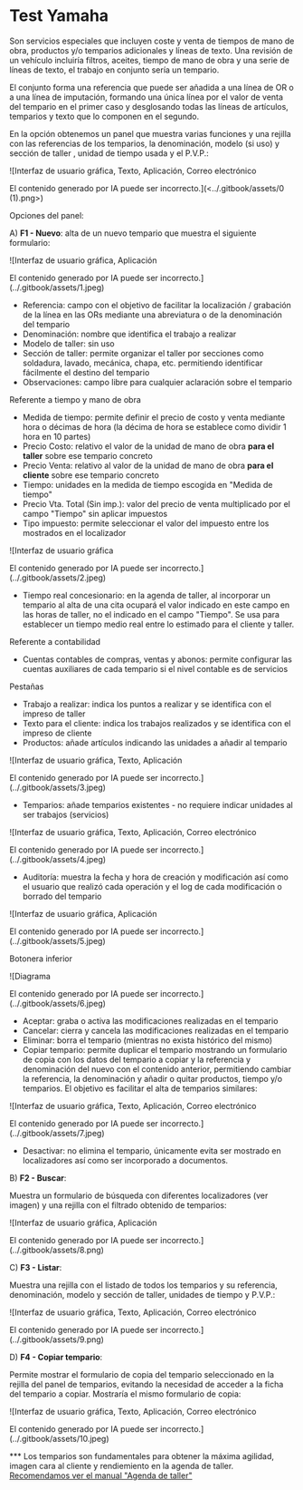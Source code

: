 # Test Yamaha

Son servicios especiales que incluyen coste y venta de tiempos de mano de obra, productos y/o temparios adicionales y líneas de texto. Una revisión de un vehículo incluiría filtros, aceites, tiempo de mano de obra y una serie de líneas de texto, el trabajo en conjunto sería un tempario.

El conjunto forma una referencia que puede ser añadida a una línea de OR o a una línea de imputación, formando una única línea por el valor de venta del tempario en el primer caso y desglosando todas las líneas de artículos, temparios y texto que lo componen en el segundo.

En la opción obtenemos un panel que muestra varias funciones y una rejilla con las referencias de los temparios, la denominación, modelo (si uso) y sección de taller , unidad de tiempo usada y el P.V.P.:

![Interfaz de usuario gráfica, Texto, Aplicación, Correo electrónico

El contenido generado por IA puede ser incorrecto.](<../.gitbook/assets/0 (1).png>)

Opciones del panel:

A) **F1 - Nuevo**: alta de un nuevo tempario que muestra el siguiente formulario:

![Interfaz de usuario gráfica, Aplicación

El contenido generado por IA puede ser incorrecto.](../.gitbook/assets/1.jpeg)

* Referencia: campo con el objetivo de facilitar la localización / grabación de la línea en las ORs mediante una abreviatura o de la denominación del tempario
* Denominación: nombre que identifica el trabajo a realizar
* Modelo de taller: sin uso
* Sección de taller: permite organizar el taller por secciones como soldadura, lavado, mecánica, chapa, etc. permitiendo identificar fácilmente el destino del tempario
* Observaciones: campo libre para cualquier aclaración sobre el tempario

Referente a tiempo y mano de obra

* Medida de tiempo: permite definir el precio de costo y venta mediante hora o décimas de hora (la décima de hora se establece como dividir 1 hora en 10 partes)
* Precio Costo: relativo el valor de la unidad de mano de obra **para el taller** sobre ese tempario concreto
* Precio Venta: relativo al valor de la unidad de mano de obra **para el cliente** sobre ese tempario concreto
* Tiempo: unidades en la medida de tiempo escogida en "Medida de tiempo"
* Precio Vta. Total (Sin imp.): valor del precio de venta multiplicado por el campo "Tiempo" sin aplicar impuestos
* Tipo impuesto: permite seleccionar el valor del impuesto entre los mostrados en el localizador

![Interfaz de usuario gráfica

El contenido generado por IA puede ser incorrecto.](../.gitbook/assets/2.jpeg)

* Tiempo real concesionario: en la agenda de taller, al incorporar un tempario al alta de una cita ocupará el valor indicado en este campo en las horas de taller, no el indicado en el campo "Tiempo". Se usa para establecer un tiempo medio real entre lo estimado para el cliente y taller.

Referente a contabilidad

* Cuentas contables de compras, ventas y abonos: permite configurar las cuentas auxiliares de cada tempario si el nivel contable es de servicios

Pestañas

* Trabajo a realizar: indica los puntos a realizar y se identifica con el impreso de taller
* Texto para el cliente: indica los trabajos realizados y se identifica con el impreso de cliente
* Productos: añade artículos indicando las unidades a añadir al tempario

![Interfaz de usuario gráfica, Texto, Aplicación

El contenido generado por IA puede ser incorrecto.](../.gitbook/assets/3.jpeg)

* Temparios: añade temparios existentes - no requiere indicar unidades al ser trabajos (servicios)

![Interfaz de usuario gráfica, Texto, Aplicación, Correo electrónico

El contenido generado por IA puede ser incorrecto.](../.gitbook/assets/4.jpeg)

* Auditoría: muestra la fecha y hora de creación y modificación así como el usuario que realizó cada operación y el log de cada modificación o borrado del tempario

![Interfaz de usuario gráfica, Aplicación

El contenido generado por IA puede ser incorrecto.](../.gitbook/assets/5.jpeg)

Botonera inferior

![Diagrama

El contenido generado por IA puede ser incorrecto.](../.gitbook/assets/6.jpeg)

* Aceptar: graba o activa las modificaciones realizadas en el tempario
* Cancelar: cierra y cancela las modificaciones realizadas en el tempario
* Eliminar: borra el tempario (mientras no exista histórico del mismo)
* Copiar tempario: permite duplicar el tempario mostrando un formulario de copia con los datos del tempario a copiar y la referencia y denominación del nuevo con el contenido anterior, permitiendo cambiar la referencia, la denominación y añadir o quitar productos, tiempo y/o temparios. El objetivo es facilitar el alta de temparios similares:

![Interfaz de usuario gráfica, Texto, Aplicación, Correo electrónico

El contenido generado por IA puede ser incorrecto.](../.gitbook/assets/7.jpeg)

* Desactivar: no elimina el tempario, únicamente evita ser mostrado en localizadores así como ser incorporado a documentos.

B) **F2 - Buscar**:

Muestra un formulario de búsqueda con diferentes localizadores (ver imagen) y una rejilla con el filtrado obtenido de temparios:

![Interfaz de usuario gráfica, Aplicación

El contenido generado por IA puede ser incorrecto.](../.gitbook/assets/8.png)

C) **F3 - Listar**:

Muestra una rejilla con el listado de todos los temparios y su referencia, denominación, modelo y sección de taller, unidades de tiempo y P.V.P.:

![Interfaz de usuario gráfica, Texto, Aplicación, Correo electrónico

El contenido generado por IA puede ser incorrecto.](../.gitbook/assets/9.png)

D) **F4 - Copiar tempario**:

Permite mostrar el formulario de copia del tempario seleccionado en la rejilla del panel de temparios, evitando la necesidad de acceder a la ficha del tempario a copiar. Mostraría el mismo formulario de copia:

![Interfaz de usuario gráfica, Texto, Aplicación, Correo electrónico

El contenido generado por IA puede ser incorrecto.](../.gitbook/assets/10.jpeg)

\*\*\* Los temparios son fundamentales para obtener la máxima agilidad, imagen cara al cliente y rendiemiento en la agenda de taller. [Recomendamos ver el manual "Agenda de taller"](https://winmotor.gitbook.io/winmotor-automocion/manuales/automocion/taller/agenda-de-taller)
